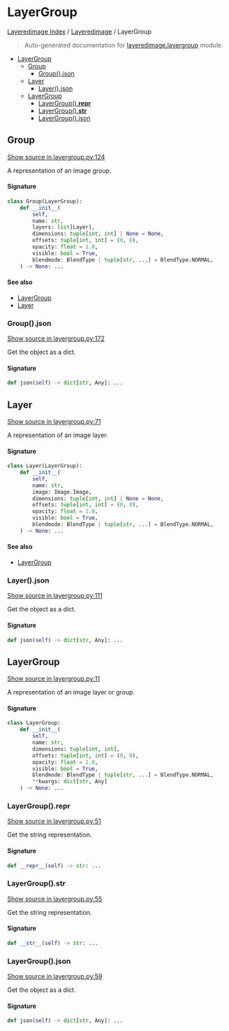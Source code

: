 # LayerGroup

[Layeredimage Index](../README.md#layeredimage-index) / [Layeredimage](./index.md#layeredimage) / LayerGroup

> Auto-generated documentation for [layeredimage.layergroup](../../../layeredimage/layergroup.py) module.

- [LayerGroup](#layergroup)
  - [Group](#group)
    - [Group().json](#group()json)
  - [Layer](#layer)
    - [Layer().json](#layer()json)
  - [LayerGroup](#layergroup-1)
    - [LayerGroup().__repr__](#layergroup()__repr__)
    - [LayerGroup().__str__](#layergroup()__str__)
    - [LayerGroup().json](#layergroup()json)

## Group

[Show source in layergroup.py:124](../../../layeredimage/layergroup.py#L124)

A representation of an image group.

#### Signature

```python
class Group(LayerGroup):
    def __init__(
        self,
        name: str,
        layers: list[Layer],
        dimensions: tuple[int, int] | None = None,
        offsets: tuple[int, int] = (0, 0),
        opacity: float = 1.0,
        visible: bool = True,
        blendmode: BlendType | tuple[str, ...] = BlendType.NORMAL,
    ) -> None: ...
```

#### See also

- [LayerGroup](#layergroup)
- [Layer](#layer)

### Group().json

[Show source in layergroup.py:172](../../../layeredimage/layergroup.py#L172)

Get the object as a dict.

#### Signature

```python
def json(self) -> dict[str, Any]: ...
```



## Layer

[Show source in layergroup.py:71](../../../layeredimage/layergroup.py#L71)

A representation of an image layer.

#### Signature

```python
class Layer(LayerGroup):
    def __init__(
        self,
        name: str,
        image: Image.Image,
        dimensions: tuple[int, int] | None = None,
        offsets: tuple[int, int] = (0, 0),
        opacity: float = 1.0,
        visible: bool = True,
        blendmode: BlendType | tuple[str, ...] = BlendType.NORMAL,
    ) -> None: ...
```

#### See also

- [LayerGroup](#layergroup)

### Layer().json

[Show source in layergroup.py:111](../../../layeredimage/layergroup.py#L111)

Get the object as a dict.

#### Signature

```python
def json(self) -> dict[str, Any]: ...
```



## LayerGroup

[Show source in layergroup.py:11](../../../layeredimage/layergroup.py#L11)

A representation of an image layer or group.

#### Signature

```python
class LayerGroup:
    def __init__(
        self,
        name: str,
        dimensions: tuple[int, int],
        offsets: tuple[int, int] = (0, 0),
        opacity: float = 1.0,
        visible: bool = True,
        blendmode: BlendType | tuple[str, ...] = BlendType.NORMAL,
        **kwargs: dict[str, Any]
    ) -> None: ...
```

### LayerGroup().__repr__

[Show source in layergroup.py:51](../../../layeredimage/layergroup.py#L51)

Get the string representation.

#### Signature

```python
def __repr__(self) -> str: ...
```

### LayerGroup().__str__

[Show source in layergroup.py:55](../../../layeredimage/layergroup.py#L55)

Get the string representation.

#### Signature

```python
def __str__(self) -> str: ...
```

### LayerGroup().json

[Show source in layergroup.py:59](../../../layeredimage/layergroup.py#L59)

Get the object as a dict.

#### Signature

```python
def json(self) -> dict[str, Any]: ...
```